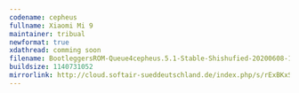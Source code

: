 ```yaml
---
codename: cepheus
fullname: Xiaomi Mi 9
maintainer: tribual
newformat: true
xdathread: comming soon
filename: BootleggersROM-Queue4cepheus.5.1-Stable-Shishufied-20200608-112509.zip
buildsize: 1140731052
mirrorlink: http://cloud.softair-sueddeutschland.de/index.php/s/rExBKxSLqxRoLmi
---
```

